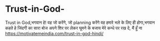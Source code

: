 # Trust-in-God-
Trust in God,भगवान हे! वह जो करेंगे, जो planning करेंगे वह हमारे भले के लिए ही होगा,भगवान कहते हे जिंदगी का सारा बोज अपने शिर पर लेकर घूमने के बजाय मेरे कन्धे पर रख दे, मैं हूँ ना https://motivatemeindia.com/trust-in-god-hindi/

